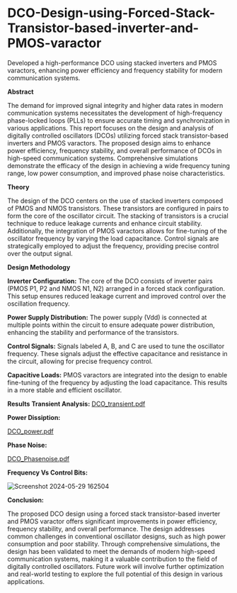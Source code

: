 # DCO-Design-using-Forced-Stack-Transistor-based-inverter-and-PMOS-varactor
Developed a high-performance DCO using stacked inverters and PMOS varactors, enhancing power efficiency and frequency stability for modern communication systems.

**Abstract**

The demand for improved signal integrity and higher data rates in modern communication systems necessitates the development of high-frequency phase-locked loops (PLLs) to ensure accurate timing and synchronization in various applications. This report focuses on the design and analysis of digitally controlled oscillators (DCOs) utilizing forced stack transistor-based inverters and PMOS varactors. The proposed design aims to enhance power efficiency, frequency stability, and overall performance of DCOs in high-speed communication systems. Comprehensive simulations demonstrate the efficacy of the design in achieving a wide frequency tuning range, low power consumption, and improved phase noise characteristics​.

**Theory**

The design of the DCO centers on the use of stacked inverters composed of PMOS and NMOS transistors. These transistors are configured in pairs to form the core of the oscillator circuit. The stacking of transistors is a crucial technique to reduce leakage currents and enhance circuit stability. Additionally, the integration of PMOS varactors allows for fine-tuning of the oscillator frequency by varying the load capacitance. Control signals are strategically employed to adjust the frequency, providing precise control over the output signal.

**Design Methodology**

**Inverter Configuration:** The core of the DCO consists of inverter pairs (PMOS P1, P2 and NMOS N1, N2) arranged in a forced stack configuration. This setup ensures reduced leakage current and improved control over the oscillation frequency.

**Power Supply Distribution:** The power supply (Vdd) is connected at multiple points within the circuit to ensure adequate power distribution, enhancing the stability and performance of the transistors.

**Control Signals:** Signals labeled A, B, and C are used to tune the oscillator frequency. These signals adjust the effective capacitance and resistance in the circuit, allowing for precise frequency control​.

**Capacitive Loads:** PMOS varactors are integrated into the design to enable fine-tuning of the frequency by adjusting the load capacitance. This results in a more stable and efficient oscillator.

**Results**
**Transient Analysis:** 
[DCO_transient.pdf](https://github.com/deepak7309/DCO-Design-using-Forced-Stack-Transistor-based-inverter-and-PMOS-varactor/files/15483156/DCO_transient.pdf)


**Power Dissiption:**

[DCO_power.pdf](https://github.com/deepak7309/DCO-Design-using-Forced-Stack-Transistor-based-inverter-and-PMOS-varactor/files/15483161/DCO_power.pdf)



**Phase Noise:**

[DCO_Phasenoise.pdf](https://github.com/deepak7309/DCO-Design-using-Forced-Stack-Transistor-based-inverter-and-PMOS-varactor/files/15483166/DCO_Phasenoise.pdf)

**Frequency Vs Control Bits:**

![Screenshot 2024-05-29 162504](https://github.com/deepak7309/DCO-Design-using-Forced-Stack-Transistor-based-inverter-and-PMOS-varactor/assets/132645894/3fa9868f-63a9-4d01-81b9-4b56be22178b)

**Conclusion:**

The proposed DCO design using a forced stack transistor-based inverter and PMOS varactor offers significant improvements in power efficiency, frequency stability, and overall performance. The design addresses common challenges in conventional oscillator designs, such as high power consumption and poor stability. Through comprehensive simulations, the design has been validated to meet the demands of modern high-speed communication systems, making it a valuable contribution to the field of digitally controlled oscillators. Future work will involve further optimization and real-world testing to explore the full potential of this design in various applications​.
